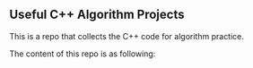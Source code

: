 ## Useful C++ Algorithm Projects

This is a repo that collects the C++ code for algorithm practice.

The content of this repo is as following:
